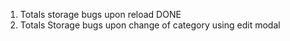 1. Totals storage bugs upon reload
  DONE
2. Totals Storage bugs upon change of category using edit modal

